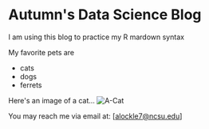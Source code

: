 # Autumn's Data Science Blog 
I am using this blog to practice my R mardown syntax

My favorite pets are 
- cats
- dogs
- ferrets

Here's an image of a cat...
![A-Cat](https://github.com/alockle7/alockle7.github.io/assets/143363732/00d25866-75c2-4256-b707-72e3fd49c3ca)

You may reach me via email at: [[alockle7@ncsu.edu](mailto:alockle7@ncsu.edu)]

